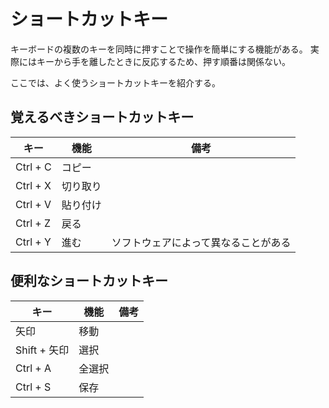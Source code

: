 # ショートカットキー

キーボードの複数のキーを同時に押すことで操作を簡単にする機能がある。
実際にはキーから手を離したときに反応するため、押す順番は関係ない。

ここでは、よく使うショートカットキーを紹介する。

## 覚えるべきショートカットキー

| キー       | 機能   | 備考                 |
| -------- | ---- | ------------------ |
| Ctrl + C | コピー  |                    |
| Ctrl + X | 切り取り |                    |
| Ctrl + V | 貼り付け |                    |
| Ctrl + Z | 戻る   |                    |
| Ctrl + Y | 進む   | ソフトウェアによって異なることがある |

## 便利なショートカットキー

| キー         | 機能  | 備考  |
| ---------- | --- | --- |
| 矢印         | 移動  |     |
| Shift + 矢印 | 選択  |     |
| Ctrl + A   | 全選択 |     |
| Ctrl + S   | 保存  |     |

